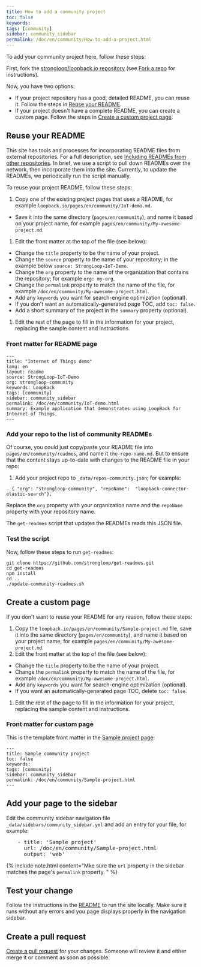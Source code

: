 ```yaml
---
title: How to add a community project
toc: false
keywords:
tags: [community]
sidebar: community_sidebar
permalink: /doc/en/community/How-to-add-a-project.html
---
```


To add your community project here, follow these steps:

First, fork the [strongloop/loopback.io repository](https://github.com/strongloop/loopback.io.git) (see [Fork a repo](https://help.github.com/articles/fork-a-repo/) for instructions).

Now, you have two options:

- If your project repository has a good, detailed README, you can reuse it.  Follow the steps in [Reuse your README](#reuse-your-readme).
- If your project doesn't have a complete README, you can create a custom page.  Follow the steps in [Create a custom project page](#create-a-custom-page).

## Reuse your README

This site has tools and processes for incorporating README files from external repositories.
For a full description, see [Including READMEs from other repositories](/doc/en/contrib/Including-READMEs.html).  In brief, we use a script to pull down READMEs over the network, then incorporate them into the site.  Currently, to update the READMEs, we periodically run the script manually.

To reuse your project README, follow these steps:

1. Copy one of the existing project pages that uses a README, for example  `loopback.io/pages/en/community/IoT-demo.md`.
  - Save it into the same directory (`pages/en/community`), and name it based on your project name, for example `pages/en/community/My-awesome-project.md`.
1. Edit the front matter at the top of the file (see below):
  - Change the `title` property to be the name of your project.
  - Change the `source` property to the name of your repository; in the example below `source: StrongLoop-IoT-Demo`.
  - Change the `org` property to the name of the organization that contains the repository; for example `org: my-org`.
  - Change the `permalink` property to match the name of the file, for example `/doc/en/community/My-awesome-project.html`.
  - Add any `keywords` you want for search-engine optimization (optional).
  - If you don't want an automatically-generated page TOC, add `toc: false`.
  - Add a short summary of the project in the `summary` property (optional).
1. Edit the rest of the page to fill in the information for your project, replacing the sample content and instructions.

### Front matter for README page

```
---
title: "Internet of Things demo"
lang: en
layout: readme
source: StrongLoop-IoT-Demo
org: strongloop-community
keywords: LoopBack
tags: [community]
sidebar: community_sidebar
permalink: /doc/en/community/IoT-demo.html
summary: Example application that demonstrates using LoopBack for Internet of Things.
---
```

### Add your repo to the list of community READMEs

Of course, you could just copy/paste your README file into  `pages/en/community/readmes`, and name it `the-repo-name.md`.  But to ensure that the content stays up-to-date with
changes to the README file in your repo:

1. Add your project repo to `_data/repos-community.json`; for example:

```
  { "org": "strongloop-community", "repoName":  "loopback-connector-elastic-search"},
```

Replace the `org` property with your organization name and the `repoName` property with
your repository name.

The `get-readmes` script that updates the READMEs reads this JSON file.  

### Test the script

Now, follow these steps to run `get-readmes`:

```
git clone https://github.com/strongloop/get-readmes.git
cd get-readmes
npm install
cd ..
./update-community-readmes.sh
```

## Create a custom page

If you don't want to reuse your README for any reason, follow these steps:

1. Copy the `loopback.io/pages/en/community/Sample-project.md` file, save it into the same directory (`pages/en/community`), and name it based on your project name, for example `pages/en/community/My-awesome-project.md`.
1. Edit the front matter at the top of the file (see below):
  - Change the `title` property to be the name of your project.
  - Change the `permalink` property to match the name of the file, for example `/doc/en/community/My-awesome-project.html`.
  - Add any `keywords` you want for search-engine optimization (optional).
  - If you want an automatically-generated page TOC, delete `toc: false`.
1. Edit the rest of the page to fill in the information for your project, replacing the sample content and instructions.

### Front matter for custom page

This is the template front matter in the [Sample project page](Sample-project):

```
---
title: Sample community project
toc: false
keywords:
tags: [community]
sidebar: community_sidebar
permalink: /doc/en/community/Sample-project.html
---
```

## Add your page to the sidebar

Edit the community sidebar navigation file `_data/sidebars/community_sidebar.yml` and add an entry for your  file, for example:
<pre style="margin-left: 30px;">
- title: 'Sample project'
  url: /doc/en/community/Sample-project.html
  output: 'web'
</pre>

{% include note.html content="Mke sure the `url` property in the sidebar matches the page's `permalink` property.
" %}

## Test your change

Follow the instructions in the [README](https://github.com/strongloop/loopback.io/blob/gh-pages/README.md) to run the site locally.  Make sure it runs without any errors and you page displays properly in the navigation sidebar.

## Create a pull request

[Create a pull request](https://help.github.com/articles/creating-a-pull-request/) for your changes.  Someone will review it and either merge it or comment as soon as possible.

